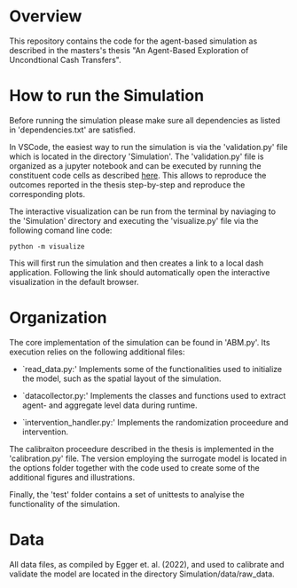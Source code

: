 # Overview
This repository contains the code for the agent-based simulation as described in the masters's thesis "An Agent-Based Exploration of Uncondtional Cash Transfers". 

# How to run the Simulation 
Before running the simulation please make sure all dependencies as listed in 'dependencies.txt' are satisfied.

In VSCode, the easiest way to run the simulation is via the 'validation.py' file which is located in the directory 'Simulation'. The 'validation.py' file is organized as a jupyter notebook and can be executed by running the constituent code cells as described [here](https://code.visualstudio.com/docs/python/jupyter-support-py). This allows to reproduce the outcomes reported in the thesis step-by-step and reproduce the corresponding plots.  

The interactive visualization can be run from the terminal by naviaging to the 'Simulation' directory and executing the 'visualize.py' file via the following comand line code:
````
python -m visualize
````
This will first run the simulation and then creates a link to a local dash application. Following the link should automatically open the interactive visualization in the default browser. 

# Organization 
The core implementation of the simulation can be found in 'ABM.py'. Its execution relies on the following additional files:

* `read_data.py:' Implements some of the functionalities used to initialize the model, such as the spatial layout of the simulation.    

* `datacollector.py:' Implements the classes and functions used to extract agent- and aggregate level data during runtime.

* `intervention_handler.py:' Implements the randomization proceedure and intervention. 

The calibraiton proceedure described in the thesis is implemented in the 'calibration.py' file. The version employing the surrogate model is located in the options folder together with the code used to create some of the
additional figures and illustrations. 

Finally, the 'test' folder contains a set of unittests to analyise the functionality of the simulation.

# Data
All data files, as compiled by Egger et. al. (2022), and used to calibrate and validate the model are located in the directory Simulation/data/raw_data.
